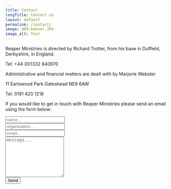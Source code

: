 ```yaml
---
title: Contact
longTitle: Contact us
layout: default
permalink: /contact/
image: 089-banner.JPG
image_alt: Test
---
```

Reaper Ministries is directed by Richard Trotter, from his base in Duffield, Derbyshire, in England.

Tel: +44 (0)1332 840970

Administrative and financial matters are dealt with by Marjorie Webster

11 Earlswood Park
Gateshead
NE9 6AW

Tel: 0191 420 1218

If you would like to get in touch with Reaper Ministries please send an email using the form below:

<form action="https://formspree.io/mberthelemy@wyversolutions.co.uk" method="POST">
    <input type="hidden" name="_cc" value="mark.berthelemy@gmail.com" />
    <input type="hidden" name="_subject" value="[Reaper Ministries website]" />
    <input type="hidden" name="_next" value="http://reaperministries.org.uk" />
    <input type="text" name="_gotcha" style="display:none" />
    <div class="form-group">
            <input type="text" class="form-control" name="name" id="InputEmail1" placeholder="name...">
            </div>
            <div class="form-group">
                <input type="text" class="form-control" name="organisation" id="organisation" placeholder="organisation...">
            </div>
            <div class="form-group">
                <input type="email" class="form-control" name="_replyto" id="InputPassword1" placeholder="email...">
            </div>
            <div class="form-group">
                <textarea class="form-control" name="message" rows="8" placeholder="message..."></textarea>
            </div>
            <div class="form-group">
                <input type="submit" value="Send">
            </div>
</form>
